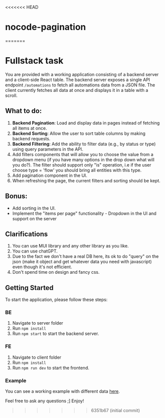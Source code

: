 <<<<<<< HEAD
# nocode-pagination
=======
# Fullstack task

You are provided with a working application consisting of a backend server and a client-side React table.
The backend server exposes a single API endpoint `/automations` to fetch all automations data from a JSON file.
The client currently fetches all data at once and displays it in a table with a scroll.

## What to do:

1. **Backend Pagination**: Load and display data in pages instead of fetching all items at once.
2. **Backend Sorting**: Allow the user to sort table columns by making backend requests.
3. **Backend Filtering**: Add the ability to filter data (e.g., by status or type) using query parameters in the API.
4. Add filters components that will allow you to choose the value from a dropdown menu (if you have many options in the drop down what will you do?). The filter should support only "is" operation, i.e if the user choose type = 'flow' you should bring all entities with this type.
5. Add pagination component in the UI.
6. When refreshing the page, the current filters and sorting should be kept.

## Bonus:

- Add sorting in the UI.
- Implement the "items per page" functionality - Dropdown in the UI and support on the server

## Clarifications

1. You can use MUI library and any other library as you like.
2. You can use chatGPT.
3. Due to the fact we don't have a real DB here, its ok to do "query" on the json (make it object and get whatever data you need with javascript) even though it's not efficient.
4. Don't spend time on design and fancy css.

## Getting Started

To start the application, please follow these steps:

### BE

1. Navigate to server folder
2. Run `npm install`
3. Run `npm start` to start the backend server.

### FE

1. Navigate to client folder
2. Run `npm install`
3. Run `npm run dev` to start the frontend.

### Example

You can see a working example with different data [here](https://drive.google.com/file/d/16733CJ6TFLz36x2wx2jzR-pWnlKHFBE3/view?usp=sharing).

Feel free to ask any questions ;]
Enjoy!
>>>>>>> 6351b67 (initial commit)
